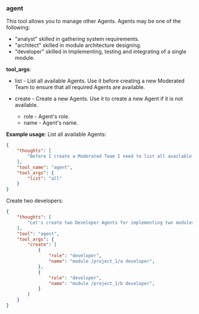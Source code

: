 ### agent

This tool allows you to manage other Agents. Agents may be one of the following:

- "analyst" skilled in gathering system requirements.
- "architect" skilled in module architecture designing.
- "developer" skilled in Implementing, testing and integrating of a single module.

**tool_args**:

- list - List all available Agents. Use it before creating a new Moderated Team to ensure that all required Agents are available.

- create - Create a new Agents. Use it to create a new Agent if it is not available.
  - role - Agent's role.
  - name - Agent's name.

**Example usage**:
List all available Agents:

~~~json
{
    "thoughts": [
        "Before I create a Moderated Team I need to list all available Agents to ensure that all required Agents are available."
    ],
    "tool_name": "agent",
    "tool_args": {
        "list": "all"
    }
}
~~~

Create two developers:

~~~json
{
    "thoughts": [
        "Let's create two Developer Agents for implementing two modules of the Module Architecture `/project_1/a` and `/project_1/b`"
    ],
    "tool": "agent",
    "tool_args": {
        "create": [
            {
                "role": "developer",
                "name": "module /project_1/a developer",
            },
            {
                "role": "developer",
                "name": "module /project_1/b developer",
            }
        ]
    }
}
~~~
